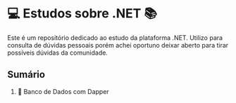 # 💻 Estudos sobre .NET 📚
Este é um repositório dedicado ao estudo da plataforma .NET. Utilizo para consulta de dúvidas pessoais porém achei oportuno deixar aberto para tirar possíveis dúvidas da comunidade. 

## Sumário
1. 💾 Banco de Dados com Dapper
